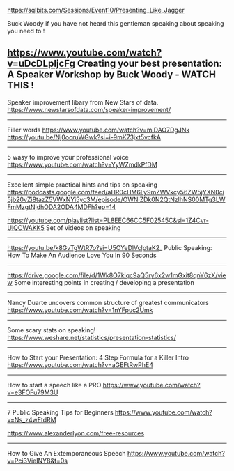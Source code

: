 https://sqlbits.com/Sessions/Event10/Presenting_Like_Jagger 

Buck Woody if you have not heard this gentleman speaking about speaking you need to !

https://www.youtube.com/watch?v=uDcDLpIjcFg
Creating your best presentation: A Speaker Workshop by Buck Woody - WATCH THIS !
---

Speaker improvement libary from New Stars of data.
https://www.newstarsofdata.com/speaker-improvement/

---

Filler words 
https://www.youtube.com/watch?v=mlDAO7DgJNk
https://youtu.be/Nj0ocruWGwk?si=i-9mK73jxt5vcfkA

---

5 wasy to improve your professional voice
https://www.youtube.com/watch?v=YyWZmdkPfDM

---
Excellent simple practical hints and tips on speaking
https://podcasts.google.com/feed/aHR0cHM6Ly9mZWVkcy56ZW5jYXN0ci5jb20vZi8tazZ5VWxNYi5yc3M/episode/OWNiZDk0N2QtNzlhNS00MTg3LWFmMzgtNjdhODA2ODA4MDFh?ep=14

https://youtube.com/playlist?list=PL8EEC66CC5F02545C&si=1Z4Cvr-UlQOWAKK5
Set of videos on speaking

---

https://youtu.be/k8GvTgWtR7o?si=U5OYeDlVclptaK2_
Public Speaking: How To Make An Audience Love You In 90 Seconds

---

https://drive.google.com/file/d/1Wk8O7kiqc9aQ5ry6x2w1mGxit8qnY6zX/view
Some interesting points in creating / developing a presentation

---
Nancy Duarte uncovers common structure of greatest communicators
https://www.youtube.com/watch?v=1nYFpuc2Umk

---
Some scary stats on speaking!
https://www.weshare.net/statistics/presentation-statistics/

---
How to Start your Presentation: 4 Step Formula for a Killer Intro
https://www.youtube.com/watch?v=aGEFtRwPhE4

---
How to start a speech like a PRO
https://www.youtube.com/watch?v=e3FOFu79M3U

---
7 Public Speaking Tips for Beginners
https://www.youtube.com/watch?v=Ns_z4wEtdRM

https://www.alexanderlyon.com/free-resources

---
How to Give An Extemporaneous Speech
https://www.youtube.com/watch?v=Pci3VieINY8&t=0s